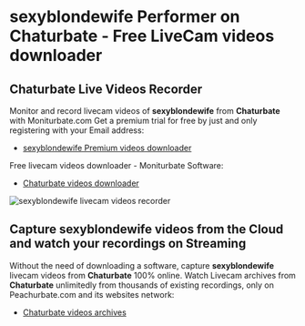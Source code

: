 # sexyblondewife Performer on Chaturbate - Free LiveCam videos downloader

## Chaturbate Live Videos Recorder

Monitor and record livecam videos of **sexyblondewife** from **Chaturbate** with Moniturbate.com
Get a premium trial for free by just and only registering with your Email address:
* [sexyblondewife Premium videos downloader](https://moniturbate.com/request-demo-licence-key.html)

Free livecam videos downloader - Moniturbate Software:
* [Chaturbate videos downloader](https://moniturbate.com/moniturbate-download-software.html)

![sexyblondewife livecam videos recorder](https://peachurnet.com/templates/moniturbate-software.png)


## Capture sexyblondewife videos from the Cloud and watch your recordings on Streaming

Without the need of downloading a software, capture **sexyblondewife** livecam videos from **Chaturbate** 100% online.
Watch Livecam archives from **Chaturbate** unlimitedly from thousands of existing recordings, only on Peachurbate.com and its websites network:
* [Chaturbate videos archives](https://peachurnet.com/)